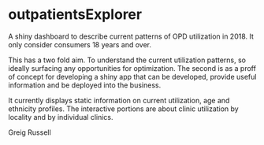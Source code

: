 # outpatientsExplorer
A shiny dashboard to describe current patterns of OPD utilization in 2018. It only consider consumers 18 years and over.

This has a two fold aim. To understand the current utilization patterns, so ideally surfacing any opportunities 
for optimization. The second is as a proff of concept for developing a shiny app that can be developed, provide useful information and be deployed into the business.

It currently displays static information on current utilization, age and ethnicity profiles. The interactive portions are about clinic utilization by locality and by individual clinics.

Greig Russell
